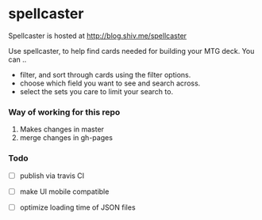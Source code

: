 # spellcaster

Spellcaster is hosted at http://blog.shiv.me/spellcaster

Use spellcaster, to help find cards needed for building your MTG deck. 
You can ..
 - filter, and sort through cards using the filter options. 
 - choose which field you want to see and search across.
 - select the sets you care to limit your search to.
 
### Way of working for this repo

1. Makes changes in master
2. merge changes in gh-pages

### Todo

 - [ ] publish via travis CI
 - [ ] make UI mobile compatible
 - [ ] optimize loading time of JSON files
 
